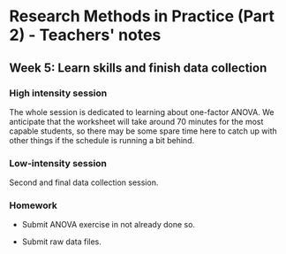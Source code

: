 # Research Methods in Practice (Part 2) - Teachers' notes

## Week 5: Learn skills and finish data collection

### High intensity session

The whole session is dedicated to learning about one-factor ANOVA. We anticipate that the worksheet will take around 70 minutes for the most capable students, so there may be some spare time here to catch up with other things if the schedule is running a bit behind.

### Low-intensity session

Second and final data collection session.

### Homework

- Submit ANOVA exercise in not already done so.

- Submit raw data files.




